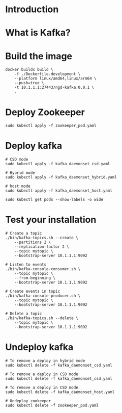 # Introduction



# What is Kafka?



# Build the image

```shell
docker buildx build \
    -f ./Dockerfile.development \
    --platform linux/amd64,linux/arm64 \
    --push=true \
    -t 10.1.1.1:27443/ngd-kafka:0.0.1 \
    .
```

# Deploy Zookeeper

```shell
sudo kubectl apply -f zookeeper_pod.yaml
```

# Deploy kafka

```shell
# CSD mode
sudo kubectl apply -f kafka_daemonset_csd.yaml

# Hybrid mode
sudo kubectl apply -f kafka_daemonset_hybrid.yaml

# host mode
sudo kubectl apply -f kafka_daemonset_host.yaml
```

```shell
sudo kubectl get pods --show-labels -o wide
```

# Test your installation

```shell
# Create a topic
./bin/kafka-topics.sh --create \
    --partitions 2 \
    --replication-factor 2 \
    --topic mytopic \
    --bootstrap-server 10.1.1.1:9092
```

```shell
# Listen to events
./bin/kafka-console-consumer.sh \
    --topic mytopic \
    --from-beginning \
    --bootstrap-server 10.1.1.1:9092
```

```shell
# Create events in topic
./bin/kafka-console-producer.sh \
    --topic mytopic \
    --bootstrap-server 10.1.1.1:9092
```

```shell
# Delete a topic
./bin/kafka-topics.sh --delete \
    --topic mytopic \
    --bootstrap-server 10.1.1.1:9092
```

# Undeploy kafka

```shell
# To remove a deploy in hybrid mode
sudo kubectl delete -f kafka_daemonset_csd.yaml

# To remove a deploy in CSD mode
sudo kubectl delete -f kafka_daemonset_csd.yaml

# To remove a deploy in CSD mode
sudo kubectl delete -f kafka_daemonset_host.yaml

# Undeploy zookeeper
sudo kubectl delete -f zookeeper_pod.yaml
```

